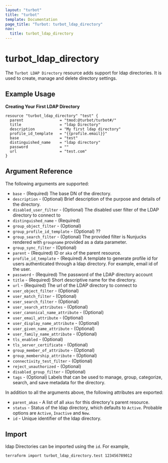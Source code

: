 ```yaml
---
layout: "turbot"
title: "turbot"
template: Documentation
page_title: "Turbot: turbot_ldap_directory"
nav:
  title: turbot_ldap_directory
---
```


# turbot\_ldap\_directory

The `Turbot LDAP Directory` resource adds support for ldap directories. It is used to create, manage and delete directory settings.

## Example Usage

**Creating Your First LDAP Directory**

```hcl
resource "turbot_ldap_directory" "test" {
  parent                = "tmod:@turbot/turbot#/"
  title                 = "ldap Directory"
  description           = "My first ldap directory"
  profile_id_template   = "{{profile.email}}"
  base                  = "test"
  distinguished_name    = "ldap directory"
  password              = ""
  url                   = "test.com"
}
```

## Argument Reference

The following arguments are supported:

- `base` - (Required) The base DN of the directory.
- `description` - (Optional) Brief description of the purpose and details of the directory.
- `disabled_user_filter` - (Optional) The disabled user filter of the LDAP directory to connect to
- `distinguished_name` - (Required) 
- `group_object_filter` - (Optional)
- `group_profile_id_template` - (Optional) ??
- `group_search_filter` - (Optional) The provided filter is Nunjucks rendered with `groupname` provided as a data parameter.
- `group_sync_filter` - (Optional) 
- `parent` - (Required) ID or `aka` of the parent resource.
- `profile_id_template` - (Required) A template to generate profile id for users authenticated through a ldap directory. For example, email id of the user.
- `password` - (Required) The password of the LDAP directory account
- `title` - (Required) Short descriptive name for the directory.
- `url` - (Required) The url of the LDAP directory to connect to
- `user_object_filter` - (Optional)
- `user_match_filter` - (Optional)
- `user_search_filter` - (Optional)
- `user_search_attributes` - (Optional)
- `user_canonical_name_attribute` - (Optional)
- `user_email_attribute` - (Optional)
- `user_display_name_attribute` - (Optional)
- `user_given_name_attribute` - (Optional)
- `user_family_name_attribute` - (Optional)
- `tls_enabled` - (Optional)
- `tls_server_certificate` - (Optional)
- `group_member_of_attribute` - (Optional)
- `group_membership_attribute` - (Optional)
- `connectivity_test_filter` - (Optional)
- `reject_unauthorized` - (Optional)
- `disabled_group_filter` - (Optional)
- `tags` - (Optional) Labels that can be used to manage, group, categorize, search, and save metadata for the directory.

In addition to all the arguments above, the following attributes are exported:

- `parent_akas` - A list of all `akas` for this directory's parent resource.
- `status` - Status of the ldap directory, which defaults to `Active`. Probable options are `Active`, `Inactive` and `New`.
- `id` - Unique identifier of the ldap directory.

## Import

ldap Directories can be imported using the `id`. For example,

```
terraform import turbot_ldap_directory.test 123456789012
```